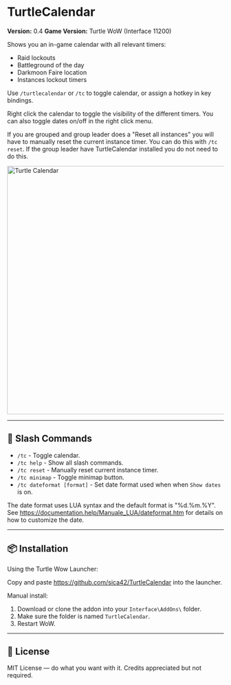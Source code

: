 # TurtleCalendar
**Version:** 0.4
**Game Version:** Turtle WoW (Interface 11200)

Shows you an in-game calendar with all relevant timers:
* Raid lockouts
* Battleground of the day
* Darkmoon Faire location
* Instances lockout timers

Use `/turtlecalendar` or `/tc` to toggle calendar, or assign a hotkey in key bindings.

Right click the calendar to toggle the visibility of the different timers. You can also toggle dates on/off in the right click menu.

If you are grouped and group leader does a "Reset all instances" you will have to manually reset the current instance timer. You can do this with `/tc reset`.
If the group leader have TurtleCalendar installed you do not need to do this.

<img width="1351" height="577" alt="Turtle Calendar" src="https://github.com/user-attachments/assets/e6369d2e-5b78-4df3-b1f4-e0968873019c" />

---

## 🧰 Slash Commands

- `/tc` - Toggle calendar.
- `/tc help` - Show all slash commands. 
- `/tc reset` - Manually reset current instance timer.
- `/tc minimap` - Toggle minimap button.
- `/tc dateformat [format]` - Set date format used when when `Show dates` is on.

The date format uses LUA syntax and the default format is "%d.%m.%Y".
See https://documentation.help/Manuale_LUA/dateformat.htm for details on how to customize the date.

---

## 📦 Installation

Using the Turtle Wow Launcher:

Copy and paste https://github.com/sica42/TurtleCalendar into the launcher.

Manual install:
1. Download or clone the addon into your `Interface\AddOns\` folder.
2. Make sure the folder is named `TurtleCalendar`.
3. Restart WoW.

---

## 📄 License

MIT License — do what you want with it. Credits appreciated but not required.

